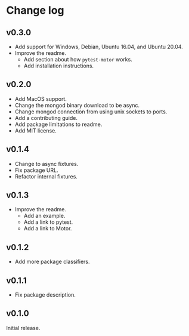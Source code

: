 # Change log

## v0.3.0
- Add support for Windows, Debian, Ubuntu 16.04, and Ubuntu 20.04.
- Improve the readme.
  - Add section about how `pytest-motor` works.
  - Add installation instructions.

## v0.2.0
- Add MacOS support.
- Change the mongod binary download to be async.
- Change mongod connection from using unix sockets to ports.
- Add a contributing guide.
- Add package limitations to readme.
- Add MIT license.

## v0.1.4
- Change to async fixtures.
- Fix package URL.
- Refactor internal fixtures.

## v0.1.3
- Improve the readme.
  - Add an example.
  - Add a link to pytest.
  - Add a link to Motor.

## v0.1.2
- Add more package classifiers.

## v0.1.1
- Fix package description.

## v0.1.0
Initial release.
